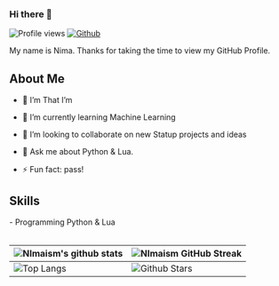 ### Hi there 👋

<!--
**NImaism/nimaism** is a ✨ _special_ ✨ repository because its `README.md` (this file) appears on your GitHub profile.
Here are some ideas to get you started:
- 🔭 I’m currently working on ...
- 🌱 I’m currently learning ...
- 👯 I’m looking to collaborate on ...
- 🤔 I’m looking for help with ...
- 💬 Ask me about ...
- 📫 How to reach me: ...
- 😄 Pronouns: ...
- ⚡ Fun fact: ...
-->


![Profile views](https://visitor-badge.glitch.me/badge?page_id=nimaism)
[![Github](https://img.shields.io/github/followers/nimaism?label=Follow&style=social)](https://github.com/nimaism)

<div size='20px'> My name is Nima. Thanks for taking the time to view my GitHub Profile. 
</div>

<h2> About Me </h2>

- 🔭 I’m That I’m
  
- 🌱 I’m currently learning Machine Learning
  
- 👯 I’m looking to collaborate on new Statup projects and ideas
  
- 💬 Ask me about Python & Lua.
  
- ⚡ Fun fact: pass!

<h2> Skills </h2>
- Programming Python & Lua



<br>
<br>


| ![NImaism's github stats](https://github-readme-stats.vercel.app/api?username=nimaism&show_icons=true&theme=tokyonight) | ![NImaism GitHub Streak](https://github-readme-streak-stats.herokuapp.com/?user=nimaism&theme=tokyonight) |
| --- | --- |
| ![Top Langs](https://github-readme-stats.vercel.app/api/top-langs/?username=nimaism&theme=tokyonight) | ![Github Stars](https://github-readme-stats.vercel.app/api?username=nimaism&show_icons=true&locale=en&count_private=true&hide_rank=true&custom_title=My%20GitHub%20Stats&disable_animations=true&theme=tokyonight) |

